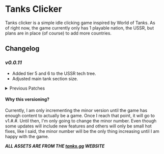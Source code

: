 # Tanks Clicker

Tanks clicker is a simple idle clicking game inspired by World of Tanks. As of right now, the game currently only has 1 playable nation, the USSR, but plans are in place (of course) to add more countries.

## Changelog

### *v0.0.11*
- Added tier 5 and 6 to the USSR tech tree.
- Adjusted main tank section size.

<details>
<summary>Previous Patches</summary>
<br>

### *v0.0.10*

- Equipment rebalancing
  - Price: Increase from 1250 to 1750.
  - Credit Production: Decrease from 100 to 80.
- Readme update.
- Version number added to game page.
- Tips section fix.

### *v0.0.9*

- Added the Equipment Upgrade
- Added the ability to move along the tech tree. You can currently go up to tier 4 tanks on the USSR tech tree and each upgrade boosts the amount of credits you get when you click the tank by 20%.
  - The first upgrade of the tank will start at 100,000 credits. After each upgrade, the price will increase by 50% of the previous upgrade cost.
- Changed some styling.
- Added a tips section to the left side of the screen.
- Added a tier monitor at the bottom of the main tank screen.
- Did some code refactoring to make the game more scalable.
**Pre v0.0.9 versions were not documented**

</details>

#### Why this versioning?

Currently, I am only incrementing the minor version until the game has enough content to actually be a game. Once I reach that point, it will go to v1.#.#. Until then, I'm only going to change the minor number. Even though some updates will include new features and others will only be small hot fixes, like I said, the minor number will be the only thing increasing until I am happy with the game.

***ALL ASSETS ARE FROM THE [tanks.gg](tanks.gg) WEBSITE***
